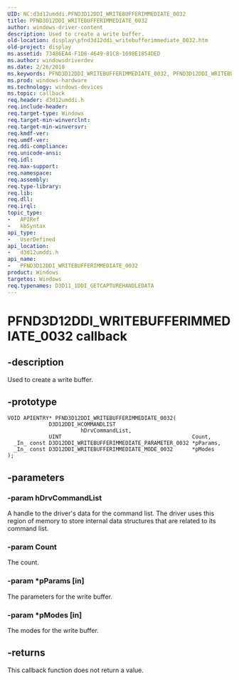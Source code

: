 ```yaml
---
UID: NC:d3d12umddi.PFND3D12DDI_WRITEBUFFERIMMEDIATE_0032
title: PFND3D12DDI_WRITEBUFFERIMMEDIATE_0032
author: windows-driver-content
description: Used to create a write buffer.
old-location: display\pfnd3d12ddi_writebufferimmediate_0032.htm
old-project: display
ms.assetid: 73486EA4-F1D8-4649-81C8-1698E1854DED
ms.author: windowsdriverdev
ms.date: 2/26/2018
ms.keywords: PFND3D12DDI_WRITEBUFFERIMMEDIATE_0032, PFND3D12DDI_WRITEBUFFERIMMEDIATE_0032 callback function [Display Devices], d3d12umddi/PFND3D12DDI_WRITEBUFFERIMMEDIATE_0032, display.pfnd3d12ddi_writebufferimmediate_0032
ms.prod: windows-hardware
ms.technology: windows-devices
ms.topic: callback
req.header: d3d12umddi.h
req.include-header:
req.target-type: Windows
req.target-min-winverclnt:
req.target-min-winversvr:
req.kmdf-ver:
req.umdf-ver:
req.ddi-compliance:
req.unicode-ansi:
req.idl:
req.max-support:
req.namespace:
req.assembly:
req.type-library:
req.lib:
req.dll:
req.irql:
topic_type:
-	APIRef
-	kbSyntax
api_type:
-	UserDefined
api_location:
-	d3d12umddi.h
api_name:
-	PFND3D12DDI_WRITEBUFFERIMMEDIATE_0032
product: Windows
targetos: Windows
req.typenames: D3D11_1DDI_GETCAPTUREHANDLEDATA
---
```


# PFND3D12DDI_WRITEBUFFERIMMEDIATE_0032 callback


## -description


Used to create a write buffer.


## -prototype


````
VOID APIENTRY* PFND3D12DDI_WRITEBUFFERIMMEDIATE_0032(
             D3D12DDI_HCOMMANDLIST                        hDrvCommandList,
             UINT                                         Count,
  _In_ const D3D12DDI_WRITEBUFFERIMMEDIATE_PARAMETER_0032 *pParams,
  _In_ const D3D12DDI_WRITEBUFFERIMMEDIATE_MODE_0032      *pModes
);
````


## -parameters




### -param hDrvCommandList

A handle to the driver's data for the command list. The driver uses this region of memory to store internal data structures that are related to its command list.

### -param Count

The count.


### -param *pParams [in]

The parameters for the write buffer.


### -param *pModes [in]

The modes for the write buffer.



## -returns



This callback function does not return a value.



